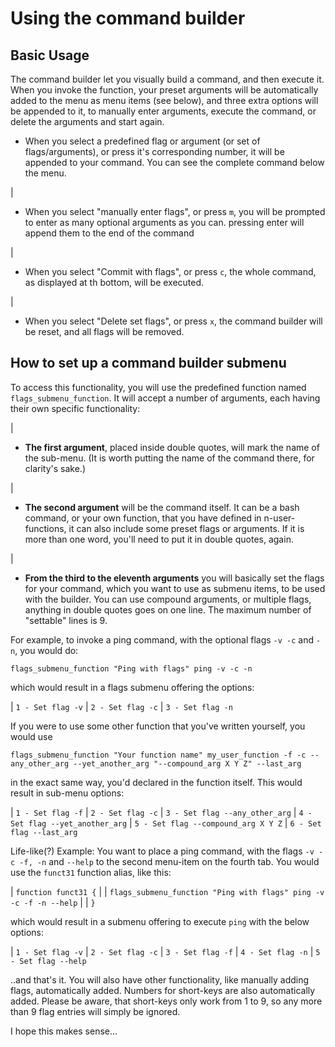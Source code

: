 <!-- Copyright (c)  2017 Attila Orosz-->
<!-- Permission is granted to copy, distribute and/or modify this document
under the terms of the GNU Free Documentation License, Version 1.3
or any later version published by the Free Software Foundation;
with no Invariant Sections, no Front-Cover Texts, and no Back-Cover Texts.
A copy of the license is included in the section entitled "GNU
Free Documentation License". -->

# Using the command builder

## **Basic Usage**

The command builder let you visually build a command, and then execute it. When you invoke the function, your preset arguments will be automatically added to the menu as menu items (see below), and three extra options will be appended to it, to manually enter arguments, execute the command, or delete the arguments and start again.

 * When you select a predefined flag or argument (or set of flags/arguments), or press it's corresponding number, it will be appended to your command. You can see the complete command below the menu.

| <br />

* When you select "manually enter flags", or press `m`, you will be prompted to enter as many optional arguments as you can. pressing enter will append them to the end of the command

| <br />

* When you select "Commit with flags", or press `c`, the whole command, as displayed at th bottom, will be executed.

| <br />

* When you select "Delete set flags", or press `x`, the command builder will be reset, and all flags will be removed.


## **How to set up a command builder submenu**

To access this functionality, you will use the predefined function named `flags_submenu_function`. It will accept a number of arguments, each having their own specific functionality:

| <br />

* **The first argument**, placed inside double quotes, will mark the name of the sub-menu. (It is worth putting the name of the command there, for clarity's sake.)

| <br />

* **The second argument** will be the command itself. It can be a bash command, or your own function, that you have defined in n-user-functions, it can also include some preset flags or arguments. If it is more than one word, you'll need to put it in double quotes, again.

| <br />

* **From the third to the eleventh arguments** you will basically set the flags for your command, which you want to use as submenu items, to be used with the builder. You can use compound arguments, or multiple flags, anything in double quotes goes on one line. The maximum number of "settable" lines is 9.

For example, to invoke a ping command, with the optional flags `-v -c` and `-n`, you would do:

`flags_submenu_function "Ping with flags" ping -v -c -n`

which would result in a flags submenu offering the options:

| `1 - Set flag -v`
| `2 - Set flag -c`
| `3 - Set flag -n`

If you were to use some other function that you've written yourself, you would use

`flags_submenu_function "Your function name" my_user_function -f -c --any_other_arg --yet_another_arg "--compound_arg X Y Z" --last_arg`

in the exact same way, you'd declared in the function itself. This would result in sub-menu options:

| `1 - Set flag -f`
| `2 - Set flag -c`
| `3 - Set flag --any_other_arg`
| `4 - Set flag --yet_another_arg`
| `5 - Set flag --compound_arg X Y Z`
| `6 - Set flag --last_arg`

Life-like(?) Example: You want to place a ping command, with the flags `-v -c -f, -n` and `--help` to the second menu-item on the fourth tab. You would use the `funct31` function alias, like this:

| `function funct31 {`
|
|    `flags_submenu_function "Ping with flags" ping -v -c -f -n --help`
|
| `}`

which would result in a submenu offering to execute `ping` with the below options:

| `1 - Set flag -v`
| `2 - Set flag -c`
| `3 - Set flag -f`
| `4 - Set flag -n`
| `5 - Set flag --help`

..and that's it. You will also have other functionality, like manually adding flags, automatically added. Numbers for short-keys are also automatically added. Please be aware, that short-keys only work from 1 to 9, so any more than 9 flag entries will simply be ignored.

I hope this makes sense...
